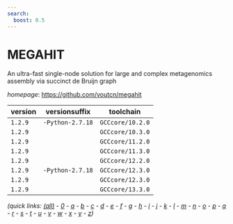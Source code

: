 ```yaml
---
search:
  boost: 0.5
---
```

# MEGAHIT

An ultra-fast single-node solution for large and complex metagenomics assembly via succinct de Bruijn graph

*homepage*: <https://github.com/voutcn/megahit>

version | versionsuffix | toolchain
--------|---------------|----------
``1.2.9`` | ``-Python-2.7.18`` | ``GCCcore/10.2.0``
``1.2.9`` |  | ``GCCcore/10.3.0``
``1.2.9`` |  | ``GCCcore/11.2.0``
``1.2.9`` |  | ``GCCcore/11.3.0``
``1.2.9`` |  | ``GCCcore/12.2.0``
``1.2.9`` | ``-Python-2.7.18`` | ``GCCcore/12.3.0``
``1.2.9`` |  | ``GCCcore/12.3.0``
``1.2.9`` |  | ``GCCcore/13.3.0``


*(quick links: [(all)](../index.md) - [0](../0/index.md) - [a](../a/index.md) - [b](../b/index.md) - [c](../c/index.md) - [d](../d/index.md) - [e](../e/index.md) - [f](../f/index.md) - [g](../g/index.md) - [h](../h/index.md) - [i](../i/index.md) - [j](../j/index.md) - [k](../k/index.md) - [l](../l/index.md) - [m](../m/index.md) - [n](../n/index.md) - [o](../o/index.md) - [p](../p/index.md) - [q](../q/index.md) - [r](../r/index.md) - [s](../s/index.md) - [t](../t/index.md) - [u](../u/index.md) - [v](../v/index.md) - [w](../w/index.md) - [x](../x/index.md) - [y](../y/index.md) - [z](../z/index.md))*

